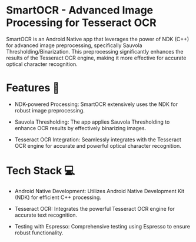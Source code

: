 <h1>SmartOCR - Advanced Image Processing for Tesseract OCR</h1>


SmartOCR is an Android Native app that leverages the power of NDK (C++) for advanced image preprocessing, specifically Sauvola Thresholding/Binarization. This preprocessing significantly enhances the results of the Tesseract OCR engine, making it more effective for accurate optical character recognition.

<h1>Features 🚀</h1>

- NDK-powered Processing: SmartOCR extensively uses the NDK for robust image preprocessing.

- Sauvola Thresholding: The app applies Sauvola Thresholding to enhance OCR results by effectively binarizing images.

- Tesseract OCR Integration: Seamlessly integrates with the Tesseract OCR engine for accurate and powerful optical character recognition.

<h1>Tech Stack 💻</h1>

- Android Native Development: Utilizes Android Native Development Kit (NDK) for efficient C++ processing.

- Tesseract OCR: Integrates the powerful Tesseract OCR engine for accurate text recognition.

- Testing with Espresso: Comprehensive testing using Espresso to ensure robust functionality.

